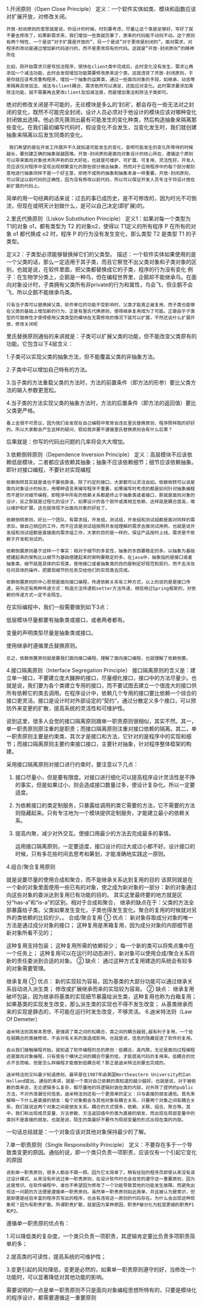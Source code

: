 1.开闭原则（Open Close Principle）
定义：一个软件实体如类、模块和函数应该对扩展开放，对修改关闭。

    开放-封闭原则的意思就是说，你设计的时候，时刻要考虑，尽量让这个类是足够好，写好了就不要去修改了，如果新需求来，我们增加一些类就完事了，原来的代码能不动则不动。这个原则有两个特性，一个是说“对于扩展是开放的”，另一个是说“对于更改是封闭的”。面对需求，对程序的改动是通过增加新代码进行的，而不是更改现有的代码。这就是“开放-封闭原则”的精神所在

    比如，刚开始需求只是写加法程序，很快在client类中完成后，此时变化没有发生，需求让再添加一个减法功能，此时会发现增加功能需要修改原来这个类，这就违背了开放-封闭原则，于是你就应该考虑重构程序，增加一个抽象的运算类，通过一些面向对象的手段，如继承、动态等来隔离具体加法、减法与client耦合，需求依然可以满足，还能应对变化。此时需求要添加乘除法功能，就不需要再去更改client及加减法类，而是增加乘法和除法子类即可。
绝对的修改关闭是不可能的，无论模块是多么的‘封闭‘，都会存在一些无法对之封闭的变化，既然不可能完全封闭，设计人员必须对于他设计的模块应该对哪种变化封闭做出选择。他必须先猜测出最有可能发生的变化种类，然后构造抽象来隔离那些变化。在我们最初编写代码时，假设变化不会发生，当变化发生时，我们就创建抽象来隔离以后发生同类的变化。

     我们希望的是在开发工作展开不久就知道可能发生的变化，查明可能发生的变化所等待的时候越长，要创建正确的抽象就越困难。开放-封闭原则是面向对象设计的核心所在，遵循这个原则可以带来面向对象技术所声称的巨大好处，也就是可维护、可扩展、可复用、灵活性好。开发人员应该仅对程序中呈现出现频繁变化的那些部分做出抽象，然而对于应用程序中的每个部分都刻意地进行抽象同样不是一个好主意，拒绝不成熟的抽象和抽象本身一样重要。开放-封闭原则，可以保证以前代码的正确性，因为没有修改以前代码，所以可以保证开发人员专注于将设计放在新扩展的代码上。

简单的用一句经典的话来说：过去的事已成历史，是不可修改的，因为时光不可倒流，但现在或明天计划做什么，是可以自己决定(即扩展)的。

2.里氏代换原则（Liskov Substitution Principle）
定义1：如果对每一个类型为 T1的对象 o1，都有类型为 T2 的对象o2，使得以 T1定义的所有程序 P 在所有的对象 o1 都代换成 o2 时，程序 P 的行为没有发生变化，那么类型 T2 是类型 T1 的子类型。

定义2：子类型必须能够替换掉它们的父类型。
    描述：一个软件实体如果使用的是一个父类的话，那么一定适用于其子类，而且它察觉不出父类对象和子类对象的区别，也就是说，在软件里面，把父类都替换成它的子类，程序的行为没有变化
例子：在生物学分类上，企鹅是一种鸟，但在编程世界里，企鹅却不能继承鸟。在面向对象设计时，子类拥有父类所有非private的行为和属性，鸟会飞，但企鹅不会飞，所以企鹅不能继承鸟类。

    只有当子类可以替换掉父类，软件单位的功能不受影响时，父类才能真正被复用，而子类也能够在父类的基础上增加新的行为，正是有里氏代换原则，使得继承复用成为了可能。正是由于子类型的可替换性才使得使用父类类型的模块在无需修改的情况下就可以扩展，不然还谈什么扩展开放，修改关闭呢

里氏替换原则通俗的来讲就是：子类可以扩展父类的功能，但不能改变父类原有的功能。它包含以下4层含义：

1.子类可以实现父类的抽象方法，但不能覆盖父类的非抽象方法。

2.子类中可以增加自己特有的方法。

3.当子类的方法重载父类的方法时，方法的前置条件（即方法的形参）要比父类方法的输入参数更宽松。

4.当子类的方法实现父类的抽象方法时，方法的后置条件（即方法的返回值）要比父类更严格。

    看上去很不可思议，因为我们会发现在自己编程中常常会违反里氏替换原则，程序照样跑的好好的。所以大家都会产生这样的疑问，假如我非要不遵循里氏替换原则会有什么后果？

后果就是：你写的代码出问题的几率将会大大增加。

3.依赖倒转原则（Dependence Inversion Principle）
定义：高层模块不应该依赖低层模块，二者都应该依赖其抽象；抽象不应该依赖细节；细节应该依赖抽象。即针对接口编程，不要针对实现编程

    依赖倒转其实就是谁也不要依靠谁，除了约定的接口，大家都可以灵活自如。依赖倒转可以说是面向对象设计的标志，用哪种语言来编写程序不重要，如果编写时考虑的都是如何针对抽象编程而不是针对细节编程，即程序中所有的依赖关系都是终止于抽象类或者接口，那就是面向对象的设计，反之那就是过程化的设计了。如果设计的各个部件或类相互依赖，这样就是耦合度高，难以维护和扩展，这也就体现不出面向对象的好处了。

    依赖倒转原则，好比一个团队，有需求组，开发组，测试组，开发组和测试组都是面对同样的需求后，做自己相应的工作，而不应该是测试组按照开发组理解的需求去做测试用例，也就是说开发组和测试组都是直接面向需求组工作，大家的目的是一样的，保证产品按时上线，需求是不依赖于开发和测试的。

    依赖倒置原则基于这样一个事实：相对于细节的多变性，抽象的东西要稳定的多。以抽象为基础搭建起来的架构比以细节为基础搭建起来的架构要稳定的多。在java中，抽象指的是接口或者抽象类，细节就是具体的实现类，使用接口或者抽象类的目的是制定好规范和契约，而不去涉及任何具体的操作，把展现细节的任务交给他们的实现类去完成。

    依赖倒置原则的中心思想是面向接口编程，传递依赖关系有三种方式，以上的说的是是接口传递，另外还有两种传递方式：构造方法传递和setter方法传递，相信用过Spring框架的，对依赖的传递方式一定不会陌生。

在实际编程中，我们一般需要做到如下3点：

低层模块尽量都要有抽象类或接口，或者两者都有。

变量的声明类型尽量是抽象类或接口。

使用继承时遵循里氏替换原则。

    总之，依赖倒置原则就是要我们面向接口编程，理解了面向接口编程，也就理解了依赖倒置。

4.接口隔离原则（Interface Segregation Principle）
   接口隔离原则的含义是：建立单一接口，不要建立庞大臃肿的接口，尽量细化接口，接口中的方法尽量少。也就是说，我们要为各个类建立专用的接口，而不要试图去建立一个很庞大的接口供所有依赖它的类去调用。在程序设计中，依赖几个专用的接口要比依赖一个综合的接口更灵活。接口是设计时对外部设定的“契约”，通过分散定义多个接口，可以预防外来变更的扩散，提高系统的灵活性和可维护性。

   说到这里，很多人会觉的接口隔离原则跟单一职责原则很相似，其实不然。其一，单一职责原则原注重的是职责；而接口隔离原则注重对接口依赖的隔离。其二，单一职责原则主要是约束类，其次才是接口和方法，它针对的是程序中的实现和细节；而接口隔离原则主要约束接口接口，主要针对抽象，针对程序整体框架的构建。

采用接口隔离原则对接口进行约束时，要注意以下几点：

1. 接口尽量小，但是要有限度。对接口进行细化可以提高程序设计灵活性是不挣的事实，但是如果过小，则会造成接口数量过多，使设计复杂化。所以一定要适度。

2. 为依赖接口的类定制服务，只暴露给调用的类它需要的方法，它不需要的方法则隐藏起来。只有专注地为一个模块提供定制服务，才能建立最小的依赖关系。

3. 提高内聚，减少对外交互。使接口用最少的方法去完成最多的事情。

   运用接口隔离原则，一定要适度，接口设计的过大或过小都不好。设计接口的时候，只有多花些时间去思考和筹划，才能准确地实践这一原则。

4.组合/聚合复用原则

就是说要尽量的使用合成和聚合，而不是继承关系达到复用的目的
该原则就是在一个新的对象里面使用一些已有的对象，使之成为新对象的一部分：新的对象通过向这些对象的委派达到复用已有功能的目的。
      其实这里最终要的地方就是区分“has-a”和“is-a”的区别。相对于合成和聚合，
继承的缺点在于：父类的方法全部暴露给子类。父类如果发生变化，子类也得发生变化。聚合的复用的时候就对另外的类依赖的比较的少。。
合成/聚合复用
① 优点：
新对象存取成分对象的唯一方法是通过成分对象的接口；
 这种复用是黑箱复用，因为成分对象的内部细节是新对象所看不见的；

 这种复用支持包装；
这种复用所需的依赖较少；
每一个新的类可以将焦点集中在一个任务上；
 这种复用可以在运行时动态进行，新对象可以使用合成/聚合关系将新的责任委派到合适的对象。
② 缺点：
通过这种方式复用建造的系统会有较多的对象需要管理。

继承复用
① 优点：
  新的实现较为容易，因为基类的大部分功能可以通过继承关系自动进入派生类；
  修改或扩展继承而来的实现较为容易。
② 缺点：
  继承复用破坏包装，因为继承将基类的实现细节暴露给派生类，这种复用也称为白箱复用；
  如果基类的实现发生改变，那么派生类的实现也不得不发生改变；
  从基类继承而来的实现是静态的，不可能在运行时发生改变，不够灵活。
6.迪米特法则（Law Of Demeter）

    迪米特法则其根本思想，是强调了类之间的松耦合，类之间的耦合越弱,越有利于复用，一个处在弱耦合的类被修改，不会对有关系的类造成影响，也就是说，信息的隐藏促进了软件的复用。

    自从我们接触编程开始，就知道了软件编程的总的原则：低耦合，高内聚。无论是面向过程编程还是面向对象编程，只有使各个模块之间的耦合尽量的低，才能提高代码的复用率。低耦合的优点不言而喻，但是怎么样编程才能做到低耦合呢？那正是迪米特法则要去完成的。

    迪米特法则又叫最少知道原则，最早是在1987年由美国Northeastern University的Ian Holland提出。通俗的来讲，就是一个类对自己依赖的类知道的越少越好。也就是说，对于被依赖的类来说，无论逻辑多么复杂，都尽量地的将逻辑封装在类的内部，对外除了提供的public方法，不对外泄漏任何信息。迪米特法则还有一个更简单的定义：只与直接的朋友通信。首先来解释一下什么是直接的朋友：每个对象都会与其他对象有耦合关系，只要两个对象之间有耦合关系，我们就说这两个对象之间是朋友关系。耦合的方式很多，依赖、关联、组合、聚合等。其中，我们称出现成员变量、方法参数、方法返回值中的类为直接的朋友，而出现在局部变量中的类则不是直接的朋友。也就是说，陌生的类最好不要作为局部变量的形式出现在类的内部。

一句话总结就是：一个对象应该对其他对象保持最少的了解。

7.单一职责原则（Single Responsibility Principle）
定义：不要存在多于一个导致类变更的原因。通俗的说，即一个类只负责一项职责，应该仅有一个引起它变化的原因

    说到单一职责原则，很多人都会不屑一顾。因为它太简单了。稍有经验的程序员即使从来没有读过设计模式、从来没有听说过单一职责原则，在设计软件时也会自觉的遵守这一重要原则，因为这是常识。在软件编程中，谁也不希望因为修改了一个功能导致其他的功能发生故障。而避免出现这一问题的方法便是遵循单一职责原则。虽然单一职责原则如此简单，并且被认为是常识，但是即便是经验丰富的程序员写出的程序，也会有违背这一原则的代码存在。为什么会出现这种现象呢？因为有职责扩散。所谓职责扩散，就是因为某种原因，职责P被分化为粒度更细的职责P1和P2。

遵循单一职责原的优点有：

1.可以降低类的复杂度，一个类只负责一项职责，其逻辑肯定要比负责多项职责简单的多；

2.提高类的可读性，提高系统的可维护性；

3.变更引起的风险降低，变更是必然的，如果单一职责原则遵守的好，当修改一个功能时，可以显著降低对其他功能的影响。

需要说明的一点是单一职责原则不只是面向对象编程思想所特有的，只要是模块化的程序设计，都需要遵循这一重要原则